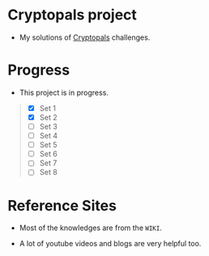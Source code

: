 # Cryptopals project

- My solutions of [Cryptopals](https://cryptopals.com/) challenges.

# Progress

- This project is in progress.

>
> - [x] Set 1
> - [x] Set 2
> - [ ] Set 3
> - [ ] Set 4
> - [ ] Set 5
> - [ ] Set 6
> - [ ] Set 7
> - [ ] Set 8
>

# Reference Sites

- Most of the knowledges are from the `WIKI`.

- A lot of youtube videos and blogs are very helpful too.
